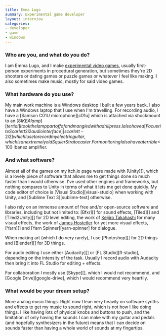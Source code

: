 ```yaml
---
title: Emma Lugo
summary: Experimental game developer
layout: interview
categories:
- developer
- game
- windows
---
```


### Who are you, and what do you do?

I am Emma Lugo, and I make [experimental video games](https://lycaon.itch.io/ "Emma's video games."), usually first-person experiments in procedural generation, but sometimes they're 2D shooters or dating games or puzzle games or whatever I feel like making. I also sometimes make music, mostly for said video games. 

### What hardware do you use?

My main work machine is a Windows desktop I built a few years back. I also have a Windows laptop that I use when I'm travelling. For recording audio, I have a [Samson C01U microphone][c01u] which is attached via shockmount to an [$8 IKEA lamp][tertial] I took the lamp part off of and mangled with a drill press. I also have a [Focusrite Scarlett 2i2 audio interface][scarlett-2i2] which I use to record my electric guitar, which is an extremely old Squier Stratocaster. For monitoring I also have a terrible <$100 Ibanez amplifier. 

### And what software?

Almost all of the games on my itch.io page were made with [Unity][], which is a lovely piece of software that allows me to get things done so much faster than I would otherwise. I've used other engines and frameworks, but nothing compares to Unity in terms of what it lets me get done quickly. My code editor of choice is [Visual Studio][visual-studio] when working with Unity, and [Sublime Text 3][sublime-text] otherwise. 

I also rely on an immense amount of free and/or open-source software and libraries, including but not limited to: [Bfxr][] for sound effects, [Tiled][] and [Tiled2Unity][] for 2D level editing, the work of [Keijiro Takahashi](https://github.com/keijiro "Keijiro's GitHub account.") for many visual effects, the work of [James Hostetler](https://twitter.com/metkis "James' Twitter account.") for yet more visual effects, [Yarn][] and [Yarn Spinner][yarn-spinner] for dialogue. 

When making art (which I do very rarely), I use [Photoshop][] for 2D things and [Blender][] for 3D things. 

For audio editing I use either [Audacity][] or [FL Studio][fl-studio], depending on the intensity of the task. Usually I record audio with Audacity then bring it into FL Studio for editing + effects. 

For collaboration I mostly use [Skype][], which I would not recommend, and [Google Drive][google-drive], which I would recommend very heartily. 

### What would be your dream setup?

More analog music things. Right now I lean very heavily on software synths and effects to get my music to sound right, which is not how I like doing things. I like having lots of physical knobs and buttons to push, and the limitation of only having the sounds I can make with my guitar and pedals (and hopefully synthesizers in the future) means that I can decide on sounds faster than having a whole world of sounds at my fingertips. 
